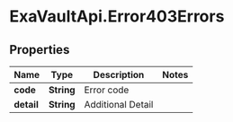 # ExaVaultApi.Error403Errors

## Properties
Name | Type | Description | Notes
------------ | ------------- | ------------- | -------------
**code** | **String** | Error code | 
**detail** | **String** | Additional Detail | 
